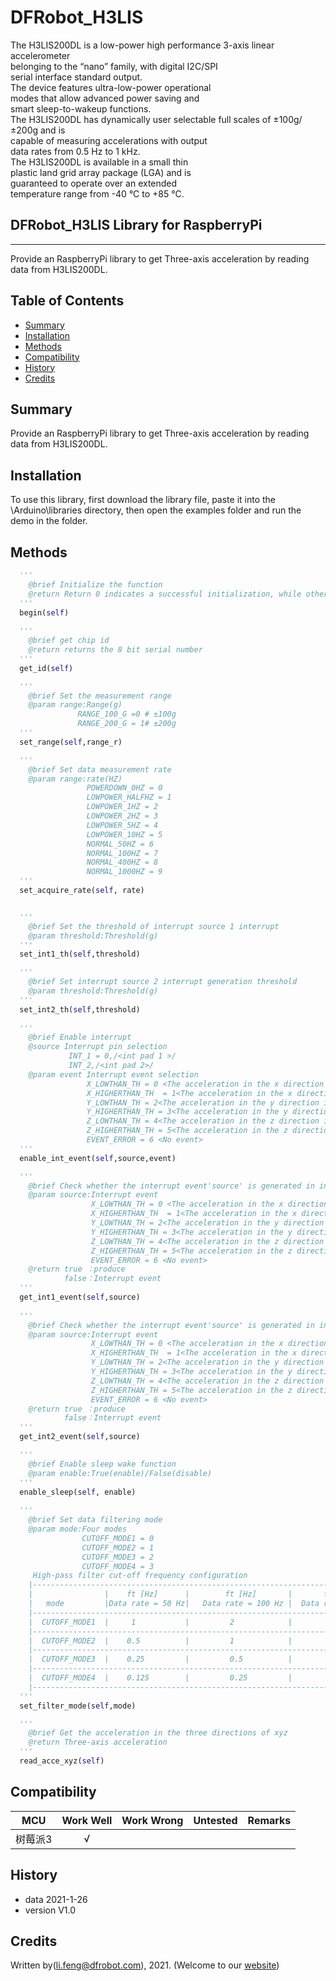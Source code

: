 # DFRobot_H3LIS
The H3LIS200DL is a low-power high performance 3-axis linear accelerometer <br>
belonging to the “nano” family, with digital I2C/SPI <br>
serial interface standard output. <br>
The device features ultra-low-power operational <br>
modes that allow advanced power saving and <br>
smart sleep-to-wakeup functions.<br>
The H3LIS200DL has dynamically user selectable full scales of ±100g/±200g and is <br>
capable of measuring accelerations with output <br>
data rates from 0.5 Hz to 1 kHz.<br>
The H3LIS200DL is available in a small thin <br>
plastic land grid array package (LGA) and is <br>
guaranteed to operate over an extended <br>
temperature range from -40 °C to +85 °C.<br>


## DFRobot_H3LIS Library for RaspberryPi
---------------------------------------------------------

Provide an RaspberryPi library to get Three-axis acceleration by reading data from H3LIS200DL.

## Table of Contents

* [Summary](#summary)
* [Installation](#installation)
* [Methods](#methods)
* [Compatibility](#compatibility)
* [History](#history)
* [Credits](#credits)

## Summary

Provide an RaspberryPi library to get Three-axis acceleration by reading data from H3LIS200DL.

## Installation

To use this library, first download the library file, paste it into the \Arduino\libraries directory, then open the examples folder and run the demo in the folder.

## Methods

```python
  '''
    @brief Initialize the function
    @return Return 0 indicates a successful initialization, while other values indicates failure and return to error code.
  '''
  begin(self)
  
  '''
    @brief get chip id
    @return returns the 8 bit serial number
  '''
  get_id(self)

  '''
    @brief Set the measurement range
    @param range:Range(g)
               RANGE_100_G =0 # ±100g
               RANGE_200_G = 1# ±200g
  '''
  set_range(self,range_r)

  '''
    @brief Set data measurement rate
    @param range:rate(HZ)
                 POWERDOWN_0HZ = 0
                 LOWPOWER_HALFHZ = 1 
                 LOWPOWER_1HZ = 2
                 LOWPOWER_2HZ = 3
                 LOWPOWER_5HZ = 4
                 LOWPOWER_10HZ = 5 
                 NORMAL_50HZ = 6
                 NORMAL_100HZ = 7
                 NORMAL_400HZ = 8
                 NORMAL_1000HZ = 9
  '''
  set_acquire_rate(self, rate)


  '''
    @brief Set the threshold of interrupt source 1 interrupt
    @param threshold:Threshold(g)
  '''
  set_int1_th(self,threshold)

  '''
    @brief Set interrupt source 2 interrupt generation threshold
    @param threshold:Threshold(g)
  '''
  set_int2_th(self,threshold)
  
  '''
    @brief Enable interrupt
    @source Interrupt pin selection
             INT_1 = 0,/<int pad 1 >/
             INT_2,/<int pad 2>/
    @param event Interrupt event selection
                 X_LOWTHAN_TH = 0 <The acceleration in the x direction is less than the threshold>
                 X_HIGHERTHAN_TH  = 1<The acceleration in the x direction is greater than the threshold>
                 Y_LOWTHAN_TH = 2<The acceleration in the y direction is less than the threshold>
                 Y_HIGHERTHAN_TH = 3<The acceleration in the y direction is greater than the threshold>
                 Z_LOWTHAN_TH = 4<The acceleration in the z direction is less than the threshold
                 Z_HIGHERTHAN_TH = 5<The acceleration in the z direction is greater than the threshold>
                 EVENT_ERROR = 6 <No event>
  '''
  enable_int_event(self,source,event)

  '''
    @brief Check whether the interrupt event'source' is generated in interrupt 1
    @param source:Interrupt event
                  X_LOWTHAN_TH = 0 <The acceleration in the x direction is less than the threshold>
                  X_HIGHERTHAN_TH  = 1<The acceleration in the x direction is greater than the threshold>
                  Y_LOWTHAN_TH = 2<The acceleration in the y direction is less than the threshold>
                  Y_HIGHERTHAN_TH = 3<The acceleration in the y direction is greater than the threshold>
                  Z_LOWTHAN_TH = 4<The acceleration in the z direction is less than the threshold
                  Z_HIGHERTHAN_TH = 5<The acceleration in the z direction is greater than the threshold>
                  EVENT_ERROR = 6 <No event>
    @return true ：produce
            false：Interrupt event
  '''
  get_int1_event(self,source)
         
  '''
    @brief Check whether the interrupt event'source' is generated in interrupt 2
    @param source:Interrupt event
                  X_LOWTHAN_TH = 0 <The acceleration in the x direction is less than the threshold>
                  X_HIGHERTHAN_TH  = 1<The acceleration in the x direction is greater than the threshold>
                  Y_LOWTHAN_TH = 2<The acceleration in the y direction is less than the threshold>
                  Y_HIGHERTHAN_TH = 3<The acceleration in the y direction is greater than the threshold>
                  Z_LOWTHAN_TH = 4<The acceleration in the z direction is less than the threshold
                  Z_HIGHERTHAN_TH = 5<The acceleration in the z direction is greater than the threshold>
                  EVENT_ERROR = 6 <No event>
    @return true ：produce
            false：Interrupt event
  '''
  get_int2_event(self,source)

  '''
    @brief Enable sleep wake function
    @param enable:True(enable)/False(disable)
  '''
  enable_sleep(self, enable)
  
  '''
    @brief Set data filtering mode
    @param mode:Four modes
                CUTOFF_MODE1 = 0
                CUTOFF_MODE2 = 1
                CUTOFF_MODE3 = 2
                CUTOFF_MODE4 = 3
     High-pass filter cut-off frequency configuration
    |--------------------------------------------------------------------------------------------------------|
    |                |    ft [Hz]      |        ft [Hz]       |       ft [Hz]        |        ft [Hz]        |
    |   mode         |Data rate = 50 Hz|   Data rate = 100 Hz |  Data rate = 400 Hz  |   Data rate = 1000 Hz |
    |--------------------------------------------------------------------------------------------------------|
    |  CUTOFF_MODE1  |     1           |         2            |            8         |             20        |
    |--------------------------------------------------------------------------------------------------------|
    |  CUTOFF_MODE2  |    0.5          |         1            |            4         |             10        |
    |--------------------------------------------------------------------------------------------------------|
    |  CUTOFF_MODE3  |    0.25         |         0.5          |            2         |             5         |
    |--------------------------------------------------------------------------------------------------------|
    |  CUTOFF_MODE4  |    0.125        |         0.25         |            1         |             2.5       |
    |--------------------------------------------------------------------------------------------------------|
  '''
  set_filter_mode(self,mode)

  '''
    @brief Get the acceleration in the three directions of xyz
    @return Three-axis acceleration 
  '''
  read_acce_xyz(self)

```

## Compatibility

MCU                | Work Well    | Work Wrong   | Untested    | Remarks
------------------ | :----------: | :----------: | :---------: | -----
树莓派3             |      √         |            |             | 




## History

- data 2021-1-26
- version V1.0


## Credits

Written by(li.feng@dfrobot.com), 2021. (Welcome to our [website](https://www.dfrobot.com/))

